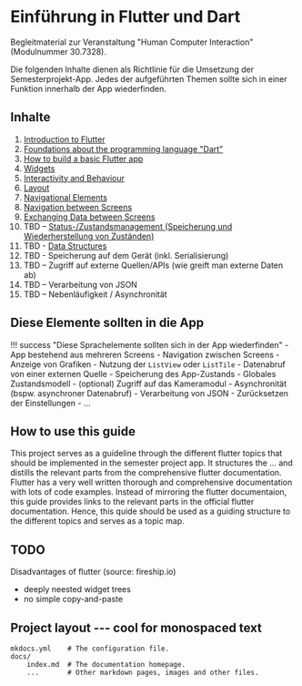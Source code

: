 # Einführung in Flutter und Dart

Begleitmaterial zur Veranstaltung "Human Computer Interaction" (Modulnummer 30.7328).

Die folgenden Inhalte dienen als Richtlinie für die Umsetzung der Semesterprojekt-App. Jedes der aufgeführten Themen sollte sich in einer Funktion innerhalb der App wiederfinden. 

## Inhalte

1. [Introduction to Flutter](./themen/flutter_introduction.md)
2. [Foundations about the programming language "Dart"](./themen/dart.md)
3. [How to build a basic Flutter app](./themen/designing_an_app.md)
4. [Widgets](./themen/widgets.md)
5. [Interactivity and Behaviour](./themen/behaviour.md)
6. [Layout](./themen/layout.md)
7. [Navigational Elements](./themen/navigation.md)
8. [Navigation between Screens](./themen/screen_navigation.md)
9. [Exchanging Data between Screens](./themen/data_exchange.md)
10. TBD – [Status-/Zustandsmanagement (Speicherung und Wiederherstellung von Zuständen)](./themen/state_management.md)
11. TBD - [Data Structures](./themen/data_structures.md) 
12. TBD - Speicherung auf dem Gerät (inkl. Serialisierung)
13. TBD – Zugriff auf externe Quellen/APIs (wie greift man externe Daten ab)
14. TBD – Verarbeitung von JSON
15. TBD – Nebenläufigkeit / Asynchronität

<!-- 16. Fortgestrittene Widgets
    1.  RecyclerView
    2.  Gesten
    3.   -->



<!-- ### Ergänzende Themen

1. Setup (was braucht man um eine Flutter-App zu erstellen?)
2. Lebenszyklus einer App -->


## Diese Elemente sollten in die App

!!! success "Diese Sprachelemente sollten sich in der App wiederfinden"
    - App bestehend aus mehreren Screens
    - Navigation zwischen Screens
    - Anzeige von Grafiken
    - Nutzung der `ListView` oder `ListTile`
    - Datenabruf von einer externen Quelle
    - Speicherung des App-Zustands
    - Globales Zustandsmodell 
    - (optional) Zugriff auf das Kameramodul
    - Asynchronität (bspw. asynchroner Datenabruf)
    - Verarbeitung von JSON
    - Zurücksetzen der Einstellungen
    - ...




## How to use this guide

This project serves as a guideline through the different flutter topics that should be implemented in the semester project app.
It structures the ... and distills the relevant parts from the comprehensive flutter documentation. Flutter has a very well written thorough and comprehensive documentation with lots of code examples. Instead of mirroring the flutter documentaion, this guide provides links to the relevant parts in the official flutter documentation. Hence, this quide should be used as a guiding structure to the different topics and serves as a topic map.


## TODO

Disadvantages of flutter (source: fireship.io)
- deeply neested widget trees
- no simple copy-and-paste



## Project layout --- cool for monospaced text

    mkdocs.yml    # The configuration file.
    docs/
        index.md  # The documentation homepage.
        ...       # Other markdown pages, images and other files.
